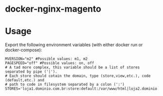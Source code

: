 # docker-nginx-magento
# Usage
Export the following environment variables (with either docker run or docker-compose):

```
MVERSION="m2" #Possible values: m1, m2
PAGESPEED="off" #Possible values: on, off
# A tad more complex, this variable should be a list of stores separated by pipe ('|'). 
# Each store should cotain the domain, type (store,view,etc.), code (default,etc.) and 
# path to code in filesystem separated by a colon (':')
STORES='loja1.dominio.com.br:store:default:/var/www/html|loja2.dominio.com.br:store:default:/var/www/html' 
```
